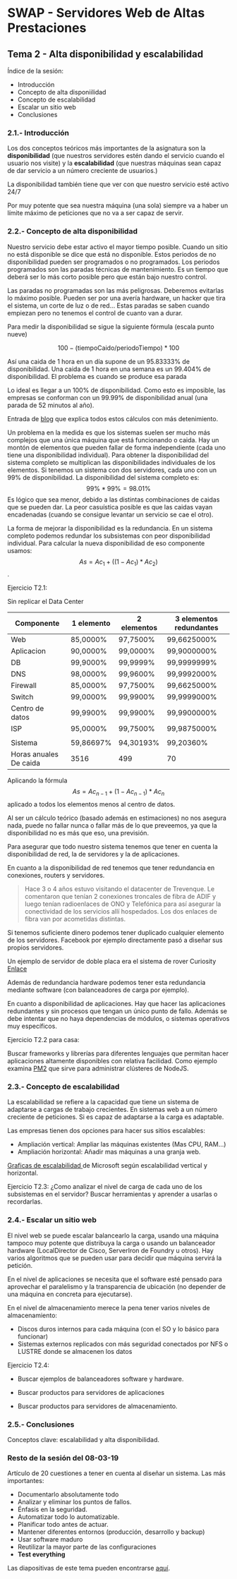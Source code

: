 # SWAP - Servidores Web de Altas Prestaciones

## Tema 2 - Alta disponibilidad y escalabilidad

Índice de la sesión:

- Introducción
- Concepto de alta disponiilidad
- Concepto de escalabilidad
- Escalar un sitio web
- Conclusiones

### 2.1.- Introducción

Los dos conceptos teóricos más importantes de la asignatura son la **disponibilidad** (que nuestros servidores estén dando el servicio cuando el usuario nos visite) y la **escalabilidad** (que nuestras máquinas sean capaz de dar servicio a un número creciente de usuarios.)

La disponibilidad también tiene que ver con que nuestro servicio esté activo 24/7

Por muy potente que sea nuestra máquina (una sola) siempre va a haber un límite máximo de peticiones que no va a ser capaz de servir.

### 2.2.- Concepto de alta disponibilidad

Nuestro servicio debe estar activo el mayor tiempo posible. Cuando un sitio no está disponible se dice que está no disponible. Estos periodos de no disponibilidad pueden ser programados o no programados. Los periodos programados son las paradas técnicas de mantenimiento. Es un tiempo que deberá ser lo más corto posible pero que están bajo nuestro control.

Las paradas no programadas son las más peligrosas. Deberemos evitarlas lo máximo posible. Pueden ser por una avería hardware, un hacker que tira el sistema, un corte de luz o de red... Estas paradas se saben cuando empiezan pero no tenemos el control de cuanto van a durar.

Para medir la disponibilidad se sigue la siguiente fórmula (escala punto nueve)

$$ 100 - (\text{tiempoCaido} / \text{periodoTiempo}) * 100 $$

Así una caida de 1 hora en un día supone de un 95.83333% de disponibilidad. Una caida de 1 hora en una semana es un 99.404% de disponibilidad. El problema es cuando se produce esa parada

Lo ideal es llegar a un 100% de disponibilidad. Como esto es imposible, las empresas se conforman con un 99.99% de disponibilidad anual (una parada de 52 minutos al año).

Entrada de [blog](http://www.edgeblog.net/2007/in-search-of-five-9s/) que explica todos estos cálculos con más detenimiento.

Un problema en la medida es que los sistemas suelen ser mucho más complejos que una única máquina que está funcionando o caida. Hay un montón de elementos que pueden fallar de forma independiente (cada uno tiene una disponibilidad individual). Para obtener la disponibilidad del sistema completo se multiplican las disponibilidades individuales de los elementos. Si tenemos un sistema con dos servidores, cada uno con un 99% de disponibilidad. La disponibilidad del sistema completo es: $$ 99\%*99\% = 98.01\% $$ Es lógico que sea menor, debido a las distintas combinaciones de caidas que se pueden dar. La peor casuística posible es que las caidas vayan encadenadas (cuando se consigue levantar un servicio se cae el otro).

La forma de mejorar la disponibilidad es la redundancia. En un sistema completo podemos redundar los subsistemas con peor disponibilidad individual. Para calcular la nueva disponibilidad de eso componente usamos: $$ As = Ac_1 + ((1-Ac_1)*Ac_2) $$.

Ejercicio T2.1:

Sin replicar el Data Center

| Componente             | 1 elemento | 2 elementos | 3 elementos redundantes |
| ---------------------- | ---------- | ----------- | ----------------------- |
| Web                    | 85,0000%   | 97,7500%    | 99,6625000%             |
| Aplicacion             | 90,0000%   | 99,0000%    | 99,9000000%             |
| DB                     | 99,9000%   | 99,9999%    | 99,9999999%             |
| DNS                    | 98,0000%   | 99,9600%    | 99,9992000%             |
| Firewall               | 85,0000%   | 97,7500%    | 99,6625000%             |
| Switch                 | 99,0000%   | 99,9900%    | 99,9999000%             |
| Centro de datos        | 99,9900%   | 99,9900%    | 99,9900000%             |
| ISP                    | 95,0000%   | 99,7500%    | 99,9875000%             |
|                        |            |             |                         |
| Sistema                | 59,86697%  | 94,30193%   | 99,20360%               |
| Horas anuales De caida | 3516       | 499         | 70                      |

Aplicando la fórmula $$As = Ac_{n-1} + (1- Ac_{n-1})*Ac_n ​$$ aplicado a todos los elementos menos al centro de datos.

Al ser un cálculo teórico (basado además en estimaciones) no nos asegura nada, puede no fallar nunca o fallar más de lo que preveemos, ya que la disponibilidad no es más que eso, una previsión.

Para asegurar que todo nuestro sistema tenemos que tener en cuenta la disponibilidad de red, la de servidores y la de aplicaciones.

En cuanto a la disponibilidad de red tenemos que tener redundancia en conexiones, routers y servidores.

> Hace 3 o 4 años estuvo visitando el datacenter de Trevenque. Le comentaron que tenían 2 conexiones troncales de fibra de ADIF y luego tenían radioenlaces de ONO y Telefónica para así asegurar la conectividad de los servicios allí hospedados. Los dos enlaces de fibra van por acometidas distintas. 

Si tenemos suficiente dinero podemos tener duplicado cualquier elemento de los servidores. Facebook por ejemplo directamente pasó a diseñar sus propios servidores.

Un ejemplo de servidor de doble placa era el sistema de rover Curiosity [Enlace](http://bit.ly/15VxCBX) 

Además de redundancia hardware podemos tener esta redundancia mediante software (con balanceadores de carga por ejemplo).

En cuanto a disponibilidad de aplicaciones. Hay que hacer las aplicaciones redundantes y sin procesos que tengan un único punto de fallo. Además se debe intentar que no haya dependencias de módulos, o sistemas operativos muy específicos.

Ejercicio T2.2 para casa:

Buscar frameworks y librerías para diferentes lenguajes que permitan hacer aplicaciones altamente disponibles con relativa facilidad. Como ejemplo examina [PM2](https://github.com/Unitech/pm2) que sirve para administrar clústeres de NodeJS.

### 2.3.- Concepto de escalabilidad

La escalabilidad se refiere a la capacidad que tiene un sistema de adaptarse a cargas de trabajo crecientes. En sistemas web a un número creciente de peticiones. Si es capaz de adaptarse a la carga es adaptable.

Las empresas tienen dos opciones para hacer sus sitios escalables:

- Ampliación vertical: Ampliar las máquinas existentes (Mas CPU, RAM...)
- Ampliación horizontal: Añadir mas máquinas a una granja web.

[Graficas de escalabilidad ](http://bit.ly/XfBRoR) de Microsoft según escalabilidad vertical y horizontal.

Ejercicio T2.3: ¿Como analizar el nivel de carga de cada uno de los subsistemas en el servidor? Buscar herramientas y aprender a usarlas o recordarlas. 

### 2.4.- Escalar un sitio web

El nivel web se puede escalar balancearlo la carga, usando una máquina tampoco muy potente que distribuya la carga o usando un balanceador hardware (LocalDirector de Cisco, ServerIron de Foundry u otros). Hay varios algoritmos que se pueden usar para decidir que máquina servirá la petición.

En el nivel de aplicaciones se necesita que el software esté pensado para aprovechar el paralelismo y la transparencia de ubicación (no depender de una máquina en concreta para ejecutarse).

En el nivel de almacenamiento merece la pena tener varios niveles de almacenamiento:

- Discos duros internos para cada máquina (con el SO y lo básico para funcionar)
- Sistemas externos replicados con más seguridad conectados por NFS o LUSTRE donde se almacenen los datos

Ejercicio T2.4:

- Buscar ejemplos de balanceadores software y hardware.

- Buscar productos para servidores de aplicaciones

- Buscar productos para servidores de almacenamiento.

### 2.5.- Conclusiones

Conceptos clave: escalabilidad y alta disponibilidad.

### Resto de la sesión del 08-03-19

Artículo de 20 cuestiones a tener en cuenta al diseñar un sistema. Las más importantes:

- Documentarlo absolutamente todo
- Analizar y eliminar los puntos de fallos.
- Énfasis en la seguridad.
- Automatizar todo lo automatizable.
- Planificar todo antes de actuar.
- Mantener diferentes entornos (producción, desarrollo y backup)
- Usar software maduro
- Reutilizar la mayor parte de las configuraciones
- **Test everything**



Las diapositivas de este tema pueden encontrarse [aquí](https://es.slideshare.net/pacvslideshare/servidores-web-de-altas-prestaciones-tema-2).